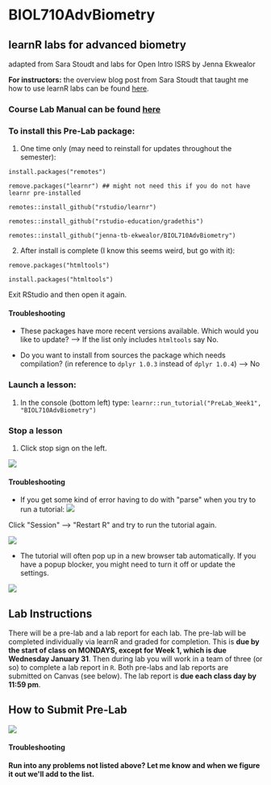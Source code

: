 # BIOL710AdvBiometry
## learnR labs for advanced biometry
adapted from Sara Stoudt and labs for Open Intro ISRS by Jenna Ekwealor

**For instructors:** the overview blog post from Sara Stoudt that taught me how to use learnR labs can be found [here](https://sastoudt.github.io/posts/2021-06-05-learnr-tutorials-intro-stat/).

### Course Lab Manual can be found [here](https://jenna-tb-ekwealor.github.io/Biostatistics_laboratory/index.html)

### To install this Pre-Lab package:

1. One time only (may need to reinstall for updates throughout the semester):

`install.packages("remotes")`

`remove.packages("learnr") ## might not need this if you do not have learnr pre-installed`

`remotes::install_github("rstudio/learnr")`

`remotes::install_github("rstudio-education/gradethis")`

`remotes::install_github("jenna-tb-ekwealor/BIOL710AdvBiometry")`


2. After install is complete (I know this seems weird, but go with it):

```remove.packages("htmltools")```

```install.packages("htmltools")```

Exit RStudio and then open it again.

#### Troubleshooting

- These packages have more recent versions available. Which would you like to update? --> If the list only includes `htmltools` say No.

- Do you want to install from sources the package which needs compilation? (in reference to `dplyr 1.0.3` instead of `dplyr 1.0.4`) --> No 

### Launch a lesson:

1. In the console (bottom left) type: `learnr::run_tutorial("PreLab_Week1", "BIOL710AdvBiometry")`

### Stop a lesson 

1. Click stop sign on the left.

![](stop-tutorial.png)

#### Troubleshooting

- If you get some kind of error having to do with "parse" when you try to run a tutorial:
![](restartR.png) 

Click "Session" --> "Restart R" and try to run the tutorial again. 

![](restartR2.png) 

- The tutorial will often pop up in a new browser tab automatically. If you have a popup blocker, you might need to turn it off or update the settings.

![](popups.png) 


## Lab Instructions

There will be a pre-lab and a lab report for each lab. The pre-lab will be completed individually via learnR and graded for completion. This is **due by the start of class on MONDAYS, except for Week 1, which is due Wednesday January 31**. Then during lab you will work in a team of three (or so) to complete a lab report in `R`. Both pre-labs and lab reports are submitted on Canvas (see below). The lab report is **due each class day by 11:59 pm**.


## How to Submit Pre-Lab

![](submit-tutorial.png)

#### Troubleshooting

**Run into any problems not listed above? Let me know and when we figure it out we'll add to the list.**


